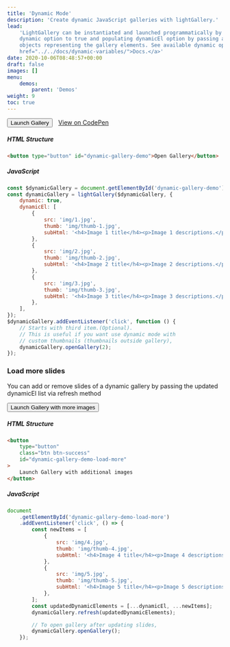 ```yaml
---
title: 'Dynamic Mode'
description: 'Create dynamic JavaScript galleries with lightGallery.'
lead:
    'LightGallery can be instantiated and launched programmatically by setting
    dynamic option to true and populating dynamicEl option by passing array of
    objects representing the gallery elements. See available dynamic options <a
    href="../../docs/dynamic-variables/">Docs.</a>'
date: 2020-10-06T08:48:57+00:00
draft: false
images: []
menu:
    demos:
        parent: 'Demos'
weight: 9
toc: true
---
```


<div>
<button type="button" class="btn btn-success" id="dynamic-gallery-demo">Launch
Gallery</button>

<div class="codepen-demo" style="
    display: inline-block;
    margin: 0 10px 0 10px;
">
    <a target="_blank" href="https://codepen.io/sachinchoolur/pen/VwpYagE">View on CodePen</a>
</div>
</div>

##### HTML Structure

```html
<button type="button" id="dynamic-gallery-demo">Open Gallery</button>
```

##### JavaScript

```js
const $dynamicGallery = document.getElementById('dynamic-gallery-demo');
const dynamicGallery = lightGallery($dynamicGallery, {
    dynamic: true,
    dynamicEl: [
        {
            src: 'img/1.jpg',
            thumb: 'img/thumb-1.jpg',
            subHtml: '<h4>Image 1 title</h4><p>Image 1 descriptions.</p>',
        },
        {
            src: 'img/2.jpg',
            thumb: 'img/thumb-2.jpg',
            subHtml: '<h4>Image 2 title</h4><p>Image 2 descriptions.</p>',
        },
        {
            src: 'img/3.jpg',
            thumb: 'img/thumb-3.jpg',
            subHtml: '<h4>Image 3 title</h4><p>Image 3 descriptions.</p>',
        },
    ],
});
$dynamicGallery.addEventListener('click', function () {
    // Starts with third item.(Optional).
    // This is useful if you want use dynamic mode with
    // custom thumbnails (thumbnails outside gallery),
    dynamicGallery.openGallery(2);
});
```

### Load more slides

You can add or remove slides of a dynamic gallery by passing the updated
dynamicEl list via refresh method

<button type="button" class="btn btn-success"
id="dynamic-gallery-demo-load-more"> Launch Gallery with more images </button>

##### HTML Structure

```html
<button
    type="button"
    class="btn btn-success"
    id="dynamic-gallery-demo-load-more"
>
    Launch Gallery with additional images
</button>
```

##### JavaScript

```js
document
    .getElementById('dynamic-gallery-demo-load-more')
    .addEventListener('click', () => {
        const newItems = [
            {
                src: 'img/4.jpg',
                thumb: 'img/thumb-4.jpg',
                subHtml: '<h4>Image 4 title</h4><p>Image 4 descriptions.</p>',
            },
            {
                src: 'img/5.jpg',
                thumb: 'img/thumb-5.jpg',
                subHtml: '<h4>Image 5 title</h4><p>Image 5 descriptions.</p>',
            },
        ];
        const updatedDynamicElements = [...dynamicEl, ...newItems];
        dynamicGallery.refresh(updatedDynamicElements);

        // To open gallery after updating slides,
        dynamicGallery.openGallery();
    });
```
